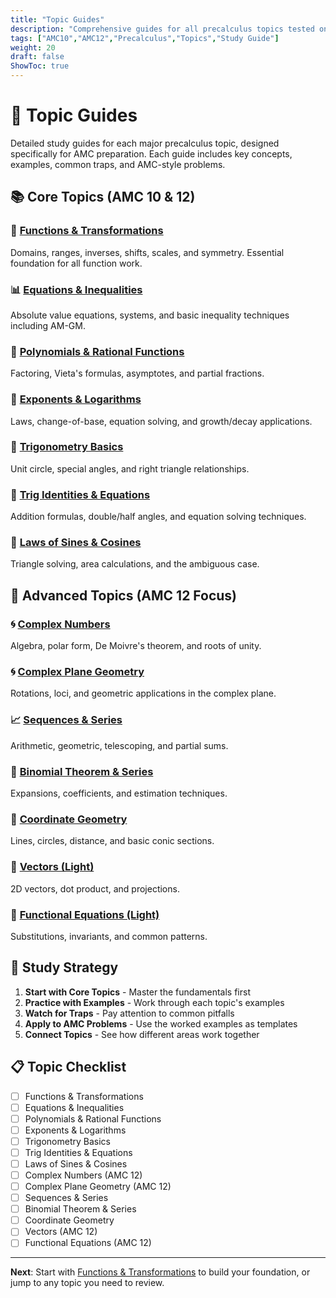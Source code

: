 ```yaml
---
title: "Topic Guides"
description: "Comprehensive guides for all precalculus topics tested on AMC 10 and AMC 12."
tags: ["AMC10","AMC12","Precalculus","Topics","Study Guide"]
weight: 20
draft: false
ShowToc: true
---
```


# 🧭 Topic Guides

Detailed study guides for each major precalculus topic, designed specifically for AMC preparation. Each guide includes key concepts, examples, common traps, and AMC-style problems.

## 📚 Core Topics (AMC 10 & 12)

### 🔄 [Functions & Transformations](/notes/math/amc/amc10/precalculus/topics/functions-and-transformations)
Domains, ranges, inverses, shifts, scales, and symmetry. Essential foundation for all function work.

### 📊 [Equations & Inequalities](/notes/math/amc/amc10/precalculus/topics/equations-and-inequalities)
Absolute value equations, systems, and basic inequality techniques including AM-GM.

### 🎯 [Polynomials & Rational Functions](/notes/math/amc/amc10/precalculus/topics/polynomials-and-rational-functions)
Factoring, Vieta's formulas, asymptotes, and partial fractions.

### 🔢 [Exponents & Logarithms](/notes/math/amc/amc10/precalculus/topics/exponents-and-logarithms)
Laws, change-of-base, equation solving, and growth/decay applications.

### 📐 [Trigonometry Basics](/notes/math/amc/amc10/precalculus/topics/trigonometry-basics)
Unit circle, special angles, and right triangle relationships.

### 🔄 [Trig Identities & Equations](/notes/math/amc/amc10/precalculus/topics/trig-identities-and-equations)
Addition formulas, double/half angles, and equation solving techniques.

### 📐 [Laws of Sines & Cosines](/notes/math/amc/amc10/precalculus/topics/laws-of-sines-and-cosines)
Triangle solving, area calculations, and the ambiguous case.

## 🎯 Advanced Topics (AMC 12 Focus)

### 🌀 [Complex Numbers](/notes/math/amc/amc10/precalculus/topics/complex-numbers)
Algebra, polar form, De Moivre's theorem, and roots of unity.

### 🌀 [Complex Plane Geometry](/notes/math/amc/amc10/precalculus/topics/complex-plane-geometry)
Rotations, loci, and geometric applications in the complex plane.

### 📈 [Sequences & Series](/notes/math/amc/amc10/precalculus/topics/sequences-and-series)
Arithmetic, geometric, telescoping, and partial sums.

### 🎯 [Binomial Theorem & Series](/notes/math/amc/amc10/precalculus/topics/binomial-theorem-and-series)
Expansions, coefficients, and estimation techniques.

### 📐 [Coordinate Geometry](/notes/math/amc/amc10/precalculus/topics/coordinate-geometry)
Lines, circles, distance, and basic conic sections.

### 🎯 [Vectors (Light)](/notes/math/amc/amc10/precalculus/topics/vectors-light)
2D vectors, dot product, and projections.

### 🔄 [Functional Equations (Light)](/notes/math/amc/amc10/precalculus/topics/functional-equations-light)
Substitutions, invariants, and common patterns.

## 🎯 Study Strategy

1. **Start with Core Topics** - Master the fundamentals first
2. **Practice with Examples** - Work through each topic's examples
3. **Watch for Traps** - Pay attention to common pitfalls
4. **Apply to AMC Problems** - Use the worked examples as templates
5. **Connect Topics** - See how different areas work together

## 📋 Topic Checklist

- [ ] Functions & Transformations
- [ ] Equations & Inequalities  
- [ ] Polynomials & Rational Functions
- [ ] Exponents & Logarithms
- [ ] Trigonometry Basics
- [ ] Trig Identities & Equations
- [ ] Laws of Sines & Cosines
- [ ] Complex Numbers (AMC 12)
- [ ] Complex Plane Geometry (AMC 12)
- [ ] Sequences & Series
- [ ] Binomial Theorem & Series
- [ ] Coordinate Geometry
- [ ] Vectors (AMC 12)
- [ ] Functional Equations (AMC 12)

---

**Next**: Start with [Functions & Transformations](/notes/math/amc/amc10/precalculus/topics/functions-and-transformations) to build your foundation, or jump to any topic you need to review.
